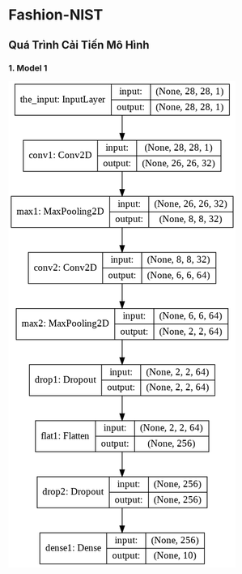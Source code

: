 # Fashion-NIST
## Quá Trình Cải Tiến Mô Hình

### 1. Model 1
![Image description](https://github.com/hopkhoa113/Fashion-NIST/blob/master/model_image/model_1.png)

